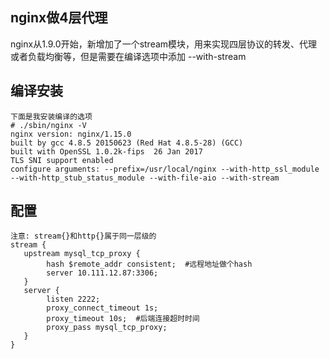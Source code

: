 ## nginx做4层代理
nginx从1.9.0开始，新增加了一个stream模块，用来实现四层协议的转发、代理或者负载均衡等，但是需要在编译选项中添加 --with-stream

## 编译安装
```
下面是我安装编译的选项
# ./sbin/nginx -V
nginx version: nginx/1.15.0
built by gcc 4.8.5 20150623 (Red Hat 4.8.5-28) (GCC)
built with OpenSSL 1.0.2k-fips  26 Jan 2017
TLS SNI support enabled
configure arguments: --prefix=/usr/local/nginx --with-http_ssl_module --with-http_stub_status_module --with-file-aio --with-stream
```

## 配置
```
注意: stream{}和http{}属于同一层级的
stream {  
   upstream mysql_tcp_proxy {
        hash $remote_addr consistent;  #远程地址做个hash
        server 10.111.12.87:3306;
   }
   server {
        listen 2222;
        proxy_connect_timeout 1s;
        proxy_timeout 10s;  #后端连接超时时间
        proxy_pass mysql_tcp_proxy;
   }
}
```
